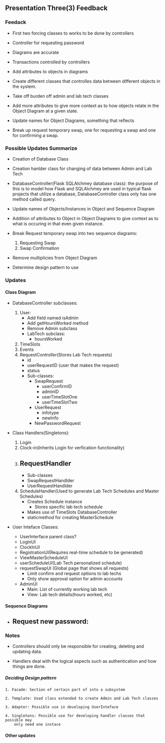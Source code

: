 ## Presentation Three(3) Feedback

### Feedack

- First two forcing classes to works to be done by controllers

- Controller for requesting password

- Diagrams are accurate

- Transactions controlled by controllers

- Add attributes to objects in diagrams

- Create different classes that controlles data between different objects in the
system.

- Take off burden off admin and lab tech classes

- Add more attributes to give more context as to how objects relate in the
Object Diagram at a given state.

- Update names for Object Diagrams, something that reflects

- Break up request temporary swap, one for requesting a swap and one for
confirming a swap.

### Possible Updates Summarize

- Creation of Database Class

- Creation hanlder class for changing of data between Admin and Lab Tech

- DatabaseController(Flask SQLAlchmey database class):
 the purpose of this is to model how Flask and SQLAlchmey 
 are used in typical flask projects that utilize a database,
 DatabaseController class only has one method called
 query.

- Update names of Objects/Instances in Object and Sequence Diagram

- Addition of attributes to Object in Object Diagrams to give
context as to what is occuring in that even given instance.

- Break Request temporary swap into two sequence diagrams:
    1. Requesting Swap
    2. Swap Confirmation

- Remove multiplicies from Object Diagram

- Determine design pattern to use

### Updates

#### Class Diagram

- DatabaseController subclasses: 
    1. User: 
        - Add field named isAdmin 
        - Add getHoursWorked method
        - Remove Admin subclass
        - LabTech subclass:
            - hoursWorked
    2. TimeSlots
    3. Events
    4. RequestController(Stores Lab Tech requests)
        - id
        - userRequestID (user that makes the request)
        - status
        - Sub-classes: 
            - SwapRequest 
                - userConfirmID
                - adminID
                - userTimeSlotOne
                - userTimeSlotTwo
            - UserRequest
                - infotype
                - newInfo
            - NewPasswordRequest

- Class Handlers(Singletons): 
    1. Login
    2. Clock-in(Inherits Login for verfication functionality)
    3. RequestHandler
        - 
        - Sub-classes
        - SwapRequestHandlder
        - UserRequestHandlder
    4. ScheduleHandler(Used to generate Lab Tech Schedules and Master Schedules)
        - Creates Schedule instance
            - Stores specific lab tech schedule
        - Makes use of TimeSlots DatabaseController
        - staticmethod for creating MasterSchedule  

- User Inteface Classes:
    - UserInterface parent class? 
    - LoginUI
    - ClockInUI
    - RegistrationUI(Requires real-time schedule to be generated)
    - ViewMasterScheduleUI
    - userScheduleUI(Lab Tech personalized schedule) 
    - requestSwapUI (Global page that shows all requests)
        - Limit confirm and request options to lab techs
        - Only show approval option for admin accounts
    - AdminUI
        - Main: List of currently working lab tech
        - View: Lab tech details(hours worked, etc) 

#### Sequence Diagrams

- Request new password: 
    -

### Notes

- Controllers should only be responsible for creating, deleting and updating
data. 

- Handlers deal with the logical aspects such as authentication and how things
are done. 

##### Deciding Design pattern
    1. Facade: Section of certain part of into a subsystem

    2. Template: Used class extended to create Admin and Lab Tech classes

    3. Adapter: Possible use in developing UserInteface

    4. Singletons: Possible use for developing handler classes that possible may 
        only need one instace

#### Other updates
